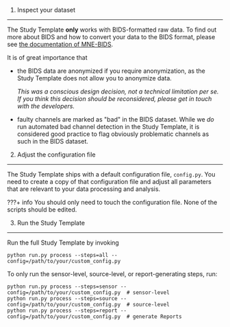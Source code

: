 1. Inspect your dataset
-----------------------
The Study Template **only** works with BIDS-formatted raw data. To find out
more about BIDS and how to convert your data to the BIDS format, please see
[the documentation of MNE-BIDS](https://mne.tools/mne-bids/stable/index.html).

It is of great importance that

- the BIDS data are anonymized if you require anonymization,
    as the Study Template does not allow you to anonymize data.

    *This was a conscious design decision, not a technical
    limitation *per se*. If you think this decision should be
    reconsidered, please get in touch with the developers.*

- faulty channels are marked as "bad" in the BIDS dataset.
    While we *do* run automated bad channel detection in the
    Study Template, it is considered good practice to flag
    obviously problematic channels as such in the BIDS dataset.

2. Adjust the configuration file
--------------------------------
The Study Template ships with a default configuration file, `config.py`.
You need to create a copy of that configuration file and adjust all parameters
that are relevant to your data processing and analysis.

???+ info
    You should only need to touch the configuration file. None of the scripts
    should be edited.

3. Run the Study Template
-------------------------
Run the full Study Template by invoking
```shell
python run.py process --steps=all --config=/path/to/your/custom_config.py
```
To only run the sensor-level, source-level, or report-generating steps, run:
```shell
python run.py process --steps=sensor --config=/path/to/your/custom_config.py  # sensor-level
python run.py process --steps=source --config=/path/to/your/custom_config.py  # source-level
python run.py process --steps=report --config=/path/to/your/custom_config.py  # generate Reports
```
